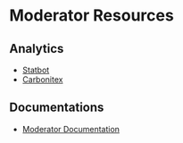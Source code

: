 
# Moderator Resources

## Analytics
* [Statbot](https://statbot.net/dashboard/150662382874525696)
* [Carbonitex](https://carbonitex.net/Discord/server?s=150662382874525696)

## Documentations
* [Moderator Documentation](docs/)